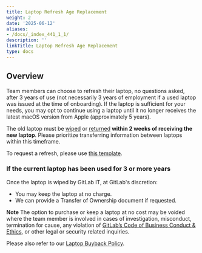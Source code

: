 ```yaml
---
title: Laptop Refresh Age Replacement
weight: 2
date: '2025-06-12'
aliases:
- /docs/_index_441_1_1/
description: ''
linkTitle: Laptop Refresh Age Replacement
type: docs
---
```


## Overview

Team members can choose to refresh their laptop, no questions asked, after 3 years of use (not necessarily 3 years of employment if a used laptop was issued at the time of onboarding). If the laptop is sufficient for your needs, you may opt to continue using a laptop until it no longer receives the latest macOS version from Apple (approximately 5 years).

The old laptop must be [wiped](/handbook/security/corporate/services/laptops/wipe) or [returned](/handbook/security/corporate/services/laptop/recycle) **within 2 weeks of receiving the new laptop**. Please prioritize transferring information between laptops within this timeframe.

To request a refresh, please use [this template](https://gitlab.com/gitlab-com/it/end-user-services/issues/laptop-issue-tracker/-/issues/new?issuable_template=Laptop_Refresh_Upgrade).

### If the current laptop has been used for 3 or more years

Once the laptop is wiped by GitLab IT, at GitLab's discretion:

* You may keep the laptop at no charge.
* We can provide a Transfer of Ownership document if requested.

**Note** The option to purchase or keep a laptop at no cost may be voided where the team member is involved in cases of investigation, misconduct, termination for cause, any violation of [GitLab’s Code of Business Conduct & Ethics](/handbook/legal/ethics-compliance-program/#policies), or other legal or security related inquiries.

Please also refer to our [Laptop Buyback Policy](/handbook/security/corporate/services/laptops/buyback).
